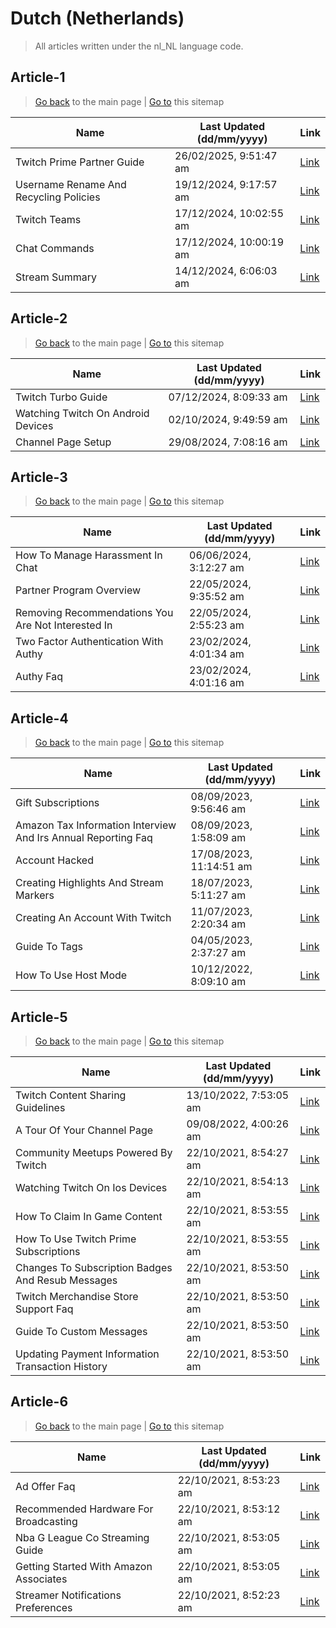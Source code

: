 # Dutch (Netherlands)
> All articles written under the nl_NL language code. 

## Article-1
> [Go back](../README.md) to the main page | [Go to](https://help.twitch.tv/s/sitemap-topicarticle-1.xml) this sitemap

| Name                                   | Last Updated (dd/mm/yyyy) | Link                                                                                            |
|----------------------------------------|---------------------------|-------------------------------------------------------------------------------------------------|
| Twitch Prime Partner Guide             | 26/02/2025, 9:51:47 am    | [Link](https://help.twitch.tv/s/article/twitch-prime-partner-guide?language=nl_NL)              |
| Username Rename And Recycling Policies | 19/12/2024, 9:17:57 am    | [Link](https://help.twitch.tv/s/article/username-rename-and-recycling-policies?language=nl_NL)  |
| Twitch Teams                           | 17/12/2024, 10:02:55 am   | [Link](https://help.twitch.tv/s/article/twitch-teams?language=nl_NL)                            |
| Chat Commands                          | 17/12/2024, 10:00:19 am   | [Link](https://help.twitch.tv/s/article/chat-commands?language=nl_NL)                           |
| Stream Summary                         | 14/12/2024, 6:06:03 am    | [Link](https://help.twitch.tv/s/article/stream-summary?language=nl_NL)                          |



## Article-2
> [Go back](../README.md) to the main page | [Go to](https://help.twitch.tv/s/sitemap-topicarticle-2.xml) this sitemap

| Name                               | Last Updated (dd/mm/yyyy) | Link                                                                                        |
|------------------------------------|---------------------------|---------------------------------------------------------------------------------------------|
| Twitch Turbo Guide                 | 07/12/2024, 8:09:33 am    | [Link](https://help.twitch.tv/s/article/twitch-turbo-guide?language=nl_NL)                  |
| Watching Twitch On Android Devices | 02/10/2024, 9:49:59 am    | [Link](https://help.twitch.tv/s/article/watching-twitch-on-android-devices?language=nl_NL)  |
| Channel Page Setup                 | 29/08/2024, 7:08:16 am    | [Link](https://help.twitch.tv/s/article/channel-page-setup?language=nl_NL)                  |



## Article-3
> [Go back](../README.md) to the main page | [Go to](https://help.twitch.tv/s/sitemap-topicarticle-3.xml) this sitemap

| Name                                               | Last Updated (dd/mm/yyyy) | Link                                                                                                        |
|----------------------------------------------------|---------------------------|-------------------------------------------------------------------------------------------------------------|
| How To Manage Harassment In Chat                   | 06/06/2024, 3:12:27 am    | [Link](https://help.twitch.tv/s/article/how-to-manage-harassment-in-chat?language=nl_NL)                    |
| Partner Program Overview                           | 22/05/2024, 9:35:52 am    | [Link](https://help.twitch.tv/s/article/partner-program-overview?language=nl_NL)                            |
| Removing Recommendations You Are Not Interested In | 22/05/2024, 2:55:23 am    | [Link](https://help.twitch.tv/s/article/Removing-recommendations-you-are-not-interested-in?language=nl_NL)  |
| Two Factor Authentication With Authy               | 23/02/2024, 4:01:34 am    | [Link](https://help.twitch.tv/s/article/two-factor-authentication-with-authy?language=nl_NL)                |
| Authy Faq                                          | 23/02/2024, 4:01:16 am    | [Link](https://help.twitch.tv/s/article/authy-faq?language=nl_NL)                                           |



## Article-4
> [Go back](../README.md) to the main page | [Go to](https://help.twitch.tv/s/sitemap-topicarticle-4.xml) this sitemap

| Name                                                          | Last Updated (dd/mm/yyyy) | Link                                                                                                                   |
|---------------------------------------------------------------|---------------------------|------------------------------------------------------------------------------------------------------------------------|
| Gift Subscriptions                                            | 08/09/2023, 9:56:46 am    | [Link](https://help.twitch.tv/s/article/gift-subscriptions?language=nl_NL)                                             |
| Amazon Tax Information Interview And Irs Annual Reporting Faq | 08/09/2023, 1:58:09 am    | [Link](https://help.twitch.tv/s/article/amazon-tax-information-interview-and-irs-annual-reporting-faq?language=nl_NL)  |
| Account Hacked                                                | 17/08/2023, 11:14:51 am   | [Link](https://help.twitch.tv/s/article/account-hacked?language=nl_NL)                                                 |
| Creating Highlights And Stream Markers                        | 18/07/2023, 5:11:27 am    | [Link](https://help.twitch.tv/s/article/creating-highlights-and-stream-markers?language=nl_NL)                         |
| Creating An Account With Twitch                               | 11/07/2023, 2:20:34 am    | [Link](https://help.twitch.tv/s/article/creating-an-account-with-twitch?language=nl_NL)                                |
| Guide To Tags                                                 | 04/05/2023, 2:37:27 am    | [Link](https://help.twitch.tv/s/article/guide-to-tags?language=nl_NL)                                                  |
| How To Use Host Mode                                          | 10/12/2022, 8:09:10 am    | [Link](https://help.twitch.tv/s/article/how-to-use-host-mode?language=nl_NL)                                           |



## Article-5
> [Go back](../README.md) to the main page | [Go to](https://help.twitch.tv/s/sitemap-topicarticle-5.xml) this sitemap

| Name                                              | Last Updated (dd/mm/yyyy) | Link                                                                                                       |
|---------------------------------------------------|---------------------------|------------------------------------------------------------------------------------------------------------|
| Twitch Content Sharing Guidelines                 | 13/10/2022, 7:53:05 am    | [Link](https://help.twitch.tv/s/article/twitch-content-sharing-guidelines?language=nl_NL)                  |
| A Tour Of Your Channel Page                       | 09/08/2022, 4:00:26 am    | [Link](https://help.twitch.tv/s/article/a-tour-of-your-channel-page?language=nl_NL)                        |
| Community Meetups Powered By Twitch               | 22/10/2021, 8:54:27 am    | [Link](https://help.twitch.tv/s/article/community-meetups-powered-by-twitch?language=nl_NL)                |
| Watching Twitch On Ios Devices                    | 22/10/2021, 8:54:13 am    | [Link](https://help.twitch.tv/s/article/watching-twitch-on-ios-devices?language=nl_NL)                     |
| How To Claim In Game Content                      | 22/10/2021, 8:53:55 am    | [Link](https://help.twitch.tv/s/article/how-to-claim-in-game-content?language=nl_NL)                       |
| How To Use Twitch Prime Subscriptions             | 22/10/2021, 8:53:55 am    | [Link](https://help.twitch.tv/s/article/how-to-use-twitch-prime-subscriptions?language=nl_NL)              |
| Changes To Subscription Badges And Resub Messages | 22/10/2021, 8:53:50 am    | [Link](https://help.twitch.tv/s/article/Changes-to-Subscription-Badges-and-Resub-Messages?language=nl_NL)  |
| Twitch Merchandise Store Support Faq              | 22/10/2021, 8:53:50 am    | [Link](https://help.twitch.tv/s/article/twitch-merchandise-store-support-faq?language=nl_NL)               |
| Guide To Custom Messages                          | 22/10/2021, 8:53:50 am    | [Link](https://help.twitch.tv/s/article/guide-to-custom-messages?language=nl_NL)                           |
| Updating Payment Information Transaction History  | 22/10/2021, 8:53:50 am    | [Link](https://help.twitch.tv/s/article/updating-payment-information-transaction-history?language=nl_NL)   |



## Article-6
> [Go back](../README.md) to the main page | [Go to](https://help.twitch.tv/s/sitemap-topicarticle-6.xml) this sitemap

| Name                                   | Last Updated (dd/mm/yyyy) | Link                                                                                            |
|----------------------------------------|---------------------------|-------------------------------------------------------------------------------------------------|
| Ad Offer Faq                           | 22/10/2021, 8:53:23 am    | [Link](https://help.twitch.tv/s/article/ad-offer-faq?language=nl_NL)                            |
| Recommended Hardware For Broadcasting  | 22/10/2021, 8:53:12 am    | [Link](https://help.twitch.tv/s/article/recommended-hardware-for-broadcasting?language=nl_NL)   |
| Nba G League Co Streaming Guide        | 22/10/2021, 8:53:05 am    | [Link](https://help.twitch.tv/s/article/nba-g-league-co-streaming-guide?language=nl_NL)         |
| Getting Started With Amazon Associates | 22/10/2021, 8:53:05 am    | [Link](https://help.twitch.tv/s/article/getting-started-with-amazon-associates?language=nl_NL)  |
| Streamer Notifications Preferences     | 22/10/2021, 8:52:23 am    | [Link](https://help.twitch.tv/s/article/streamer-notifications-preferences?language=nl_NL)      |



